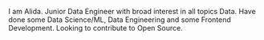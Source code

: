 
I am Alida. Junior Data Engineer with broad interest in all topics Data. Have done some Data Science/ML, Data Engineering and some Frontend Development. Looking to contribute to Open Source.
